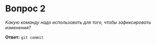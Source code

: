 # Вопрос 2

*Какую команду надо использовать для того, чтобы зафиксировать изменения?*

**Ответ:** `git commit`